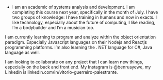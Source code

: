 - I am an academic of systems analysis and development. I am completing this course next year, specifically in the month of July.
I have two groups of knowledge: I have training in humans and now in exacts. I like technology, especially about the future of computing, I like reading, I’m a bodybuilder and I’m a musician too.

I am currently learning to program and analyze within the object orientation paradigm. Especially Javascript languages on their Nodejs and Reactjs programming platforms. I’m also learning the . NET language for C#, Java language as well.

I am looking to collaborate on any project that I can learn new things, especially on the back and front end.
My Instagram is @benruayewe, my Linkedin is linkedin.com/in/vitorio-guerreiro-palestrante.

